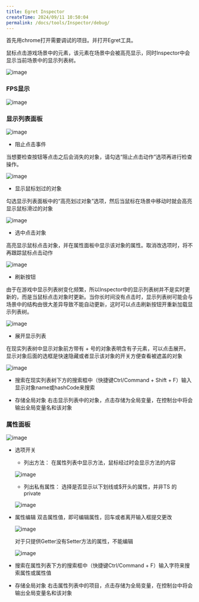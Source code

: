 ```yaml
---
title: Egret Inspector
createTime: 2024/09/11 10:50:04
permalink: /docs/tools/Inspector/debug/
---
```


首先用chrome打开需要调试的项目。并打开Egret工具。

鼠标点击游戏场景中的元素，该元素在场景中会被高亮显示，同时Inspector中会显示当前场景中的显示列表树。

![image](1.png)

### FPS显示

![image](2.png)

### 显示列表面板

![image](3.png)

* 阻止点击事件

当想要检查按钮等点击之后会消失的对象，请勾选“阻止点击动作”选项再进行检查操作。

![image](4.png)


* 显示鼠标划过的对象

勾选显示列表面板中的“高亮划过对象”选项，然后当鼠标在场景中移动时就会高亮显示鼠标滑过的对象

![image](5.png)


* 选中点击对象

高亮显示鼠标点击对象，并在属性面板中显示该对象的属性。取消改选项时，将不再跟踪鼠标点击动作

![image](6.png)


* 刷新按钮

由于在游戏中显示列表树变化频繁，所以Inspector中的显示列表树并不是实时更新的，而是当鼠标点击对象时更新。当你长时间没有点击时，显示列表树可能会与场景中的结构由很大差异导致不能自动更新，这时可以点击刷新按钮开重新加载显示列表树。

![image](7.png)


* 展开显示列表

在现实列表树中显示对象前方带有 + 号的对象表明含有子元素，可以点击展开。显示对象后面的选框是快速隐藏或者显示该对象的开关方便查看被遮盖的对象

![image](8.png)


* 搜索在现实列表树下方的搜索框中（快捷键Ctrl/Command + Shift + F）输入 显示对象name或hashCode来搜索

* 存储全局对象
右击显示列表中的对象，点击存储为全局变量，在控制台中将会输出全局变量名和该对象

### 属性面板

![image](9.png)

* 选项开关

	* 列出方法：
在属性列表中显示方法，鼠标经过时会显示方法的内容

	![image](10.png)

	* 列出私有属性：
选择是否显示以下划线或$开头的属性，并非TS 的private

	![image](11.png)

* 属性编辑
	双击属性值，即可编辑属性，回车或者离开输入框提交更改

	![image](12.png)

	对于只提供Getter没有Setter方法的属性，不能编辑
	
	![image](13.png)


* 搜索在属性列表下方的搜索框中（快捷键Ctrl/Command + F）输入字符来搜索属性或属性值

* 存储全局对象
右击属性列表中的项目，点击存储为全局变量，在控制台中将会输出全局变量名和该对象